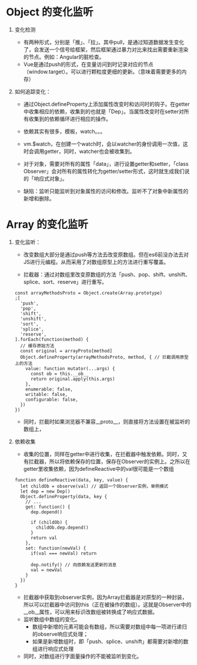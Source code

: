 # Object 的变化监听

1. 变化检测

    - 有两种形式，分别是「推」、「拉」。其中pull，是通过知道数据发生变化了，会发送一个信号给框架，然后框架通过暴力对比来找出需要重新渲染的节点。例如：Angular的脏检查。
    - Vue是通过push的形式，在变量访问到时记录对应的节点（window.target）。可以进行颗粒度更细的更新。（意味着需要更多的内存）

2. 如何追踪变化：

    - 通过Object.defineProperty上添加属性改变时和访问时的钩子。在getter中收集相应的依赖，收集到的也就是「Dep」。当属性改变时在setter对所有收集到的依赖循环进行相应的操作。

    - 依赖其实有很多，模板，watch。。。

    - vm.$watch，在创建一个watch时，会以watcher的身份调用一次值，这时会调用getter，同时，watcher也会被收集到。

    - 对于对象，需要对所有的属性「data」，进行设置getter和setter，「class Observer」会对所有的属性转化为getter/setter形式，这时就生成我们说的「响应式对象」。

    - 缺陷：监听只能监听到对象属性的访问和修改。监听不了对象中新属性的新增和删除。

# Array 的变化监听

1. 变化监听：

   - 改变数组大部分是通过push等方法去改变原数组。但在es6前没办法去对JS进行元编程。从而采用了对数组原型上的方法进行重写覆盖。

   - 拦截器：通过对数组里改变原数组的方法「push、pop、shift、unshift、splice、sort、reserve」进行重写。
    ```JS
    const arrayMethodsProto = Object.create(Array.prototype)
    ;[
      'push',
      'pop',
      'shift',
      'unshift',
      'sort',
      'splice',
      'reserve',
    ].forEach(function(method) {
      // 缓存原始方法
      const original = arrayProto[method]
      Object.defineProperty(arrayMethodsProto, method, { // 拦截调用原型上的方法
        value: function mutator(...args) {
          const ob = this.__ob__
          return original.apply(this.args)
        },
        enumerable: false,
        writable: false,
        configurable: false,
      })
    })
    ```
   - 同时，拦截时如果浏览器不兼容__proto__，则直接将方法设置在被监听的数组上，

2. 依赖收集

    - 收集的位置，同样在getter中进行收集，在拦截器中触发依赖。同时，又有拦截器，所以将依赖保存的位置，保存在Observer的实例上。之所以在getter里收集依赖，因为defineReactive中的val很可能是一个数组
    ```JS
    function defineReactive(data, key, value) {
      let childOb = observe(val) // 返回一个Observer实例，单例模式
      let dep = new Dep()
      Object.defineProperty(data, key {
        // ...
        get: function() {
          dep.depend()

          if (childOb) {
            childOb.dep.depend()
          }
          return val
        },
        set: function(newVal) {
          if(val === newVal) return

          dep.notify() // 向依赖发送更新的消息
          val = newVal
        }
      })
    }
    ```
    - 拦截器中获取到observer实例，因为Array拦截器是对原型的一种封装，所以可以拦截器中访问到this（正在被操作的数组）。这就是Observer中的__ob__属性，可以用来标识改数组被转换成了响应式数据。
    - 监听数组中数组的变化。
      - 数组中新增的元素可能会有数组，所以需要对数组中每一项进行递归的observe响应式处理；
      - 如果是新增数组时，即「push、splice、unshift」都需要对新增的数组进行响应式处理
    - 同时，对数组进行字面量操作的不能被监听到变化。